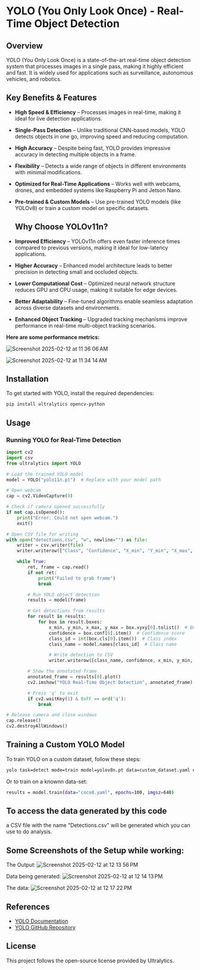 # YOLO (You Only Look Once) - Real-Time Object Detection

## Overview
YOLO (You Only Look Once) is a state-of-the-art real-time object detection system that processes images in a single pass, making it highly efficient and fast. It is widely used for applications such as surveillance, autonomous vehicles, and robotics.

## Key Benefits & Features

- **High Speed & Efficiency** – Processes images in real-time, making it ideal for live detection applications.
- **Single-Pass Detection** – Unlike traditional CNN-based models, YOLO detects objects in one go, improving speed and reducing computation.
- **High Accuracy** – Despite being fast, YOLO provides impressive accuracy in detecting multiple objects in a frame.
- **Flexibility** – Detects a wide range of objects in different environments with minimal modifications.
- **Optimized for Real-Time Applications** – Works well with webcams, drones, and embedded systems like Raspberry Pi and Jetson Nano.
- **Pre-trained & Custom Models** – Use pre-trained YOLO models (like YOLOv8) or train a custom model on specific datasets.


  ## Why Choose YOLOv11n?
- **Improved Efficiency** – YOLOv11n offers even faster inference times compared to previous versions, making it ideal for low-latency applications.
- **Higher Accuracy** – Enhanced model architecture leads to better precision in detecting small and occluded objects.
- **Lower Computational Cost** – Optimized neural network structure reduces GPU and CPU usage, making it suitable for edge devices.
- **Better Adaptability** – Fine-tuned algorithms enable seamless adaptation across diverse datasets and environments.
- **Enhanced Object Tracking** – Upgraded tracking mechanisms improve performance in real-time multi-object tracking scenarios.


 **Here are some performance metrics:**

![Screenshot 2025-02-12 at 11 36 06 AM](https://github.com/user-attachments/assets/847f7b23-5293-49ad-a3e6-c21f0c7e1a51)

![Screenshot 2025-02-12 at 11 34 14 AM](https://github.com/user-attachments/assets/e53bb1d2-ebbd-4204-af63-c876e2168c5b)

## Installation

To get started with YOLO, install the required dependencies:
```bash
pip install ultralytics opencv-python
```

## Usage
### Running YOLO for Real-Time Detection
```python
import cv2
import csv
from ultralytics import YOLO

# Load the trained YOLO model
model = YOLO("yolo11n.pt")  # Replace with your model path

# Open webcam
cap = cv2.VideoCapture(0)

# Check if camera opened successfully
if not cap.isOpened():
    print("Error: Could not open webcam.")
    exit()

# Open CSV file for writing
with open("detections.csv", "w", newline="") as file:
    writer = csv.writer(file)
    writer.writerow(["Class", "Confidence", "X_min", "Y_min", "X_max", "Y_max"])  # Header

    while True:
        ret, frame = cap.read()
        if not ret:
            print("Failed to grab frame")
            break

        # Run YOLO object detection
        results = model(frame)

        # Get detections from results
        for result in results:
            for box in result.boxes:
                x_min, y_min, x_max, y_max = box.xyxy[0].tolist()  # Bounding box
                confidence = box.conf[0].item()  # Confidence score
                class_id = int(box.cls[0].item())  # Class index
                class_name = model.names[class_id]  # Class name

                # Write detection to CSV
                writer.writerow([class_name, confidence, x_min, y_min, x_max, y_max])

        # Show the annotated frame
        annotated_frame = results[0].plot()
        cv2.imshow("YOLO Real-Time Object Detection", annotated_frame)

        # Press 'q' to exit
        if cv2.waitKey(1) & 0xFF == ord('q'):
            break

# Release camera and close windows
cap.release()
cv2.destroyAllWindows()

```

## Training a Custom YOLO Model
To train YOLO on a custom dataset, follow these steps:

```bash
yolo task=detect mode=train model=yolov8n.pt data=custom_dataset.yaml epochs=50
```

Or to train on a knownn data-set:
```bash
results = model.train(data="coco8.yaml", epochs=100, imgsz=640)
```

## To access the data generated by this code
a CSV file with the name "Detections.csv" will be generated which you can use to do analysis.

## Some Screenshots of the Setup while working:
 The Output:
![Screenshot 2025-02-12 at 12 13 56 PM](https://github.com/user-attachments/assets/42ee7937-72e6-4f0e-929d-627e6db7af41)

Data being generated:
![Screenshot 2025-02-12 at 12 14 13 PM](https://github.com/user-attachments/assets/6ba4a900-f249-4959-aead-49ecd8084795)

The data:
![Screenshot 2025-02-12 at 12 17 22 PM](https://github.com/user-attachments/assets/e1fd2ff7-bd7e-4820-9e42-ab9829a72c89)

## References
- [YOLO Documentation](https://docs.ultralytics.com/)
- [YOLO GitHub Repository](https://github.com/ultralytics/ultralytics)

## License
This project follows the open-source license provided by Ultralytics.

